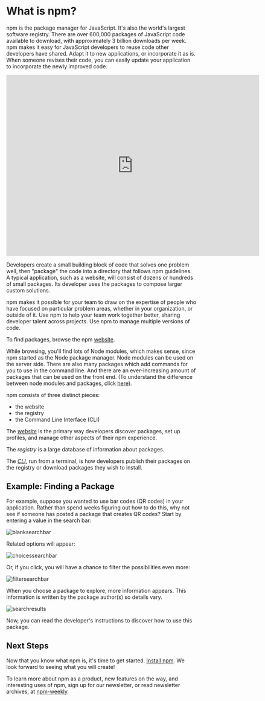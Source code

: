 <!--
title: 01 - What is npm?
featured: true
-->

# What is npm?

npm is the package manager for JavaScript. It's also the world's largest software registry. There are over 600,000 packages of JavaScript code available to download, with approximately 3 billion downloads per week. npm makes it easy for JavaScript developers to reuse code other developers have shared. Adapt it to new applications, or incorporate it as is. When someone revises their code, you can easily update your application to incorporate the newly improved code.

<iframe width="670" height="480" src="https://www.youtube.com/embed/x03fjb2VlGY" frameborder="0" allowfullscreen></iframe>
  
Developers create a small building block of code that solves one problem well, then "package" the code into a directory that follows npm guidelines. A typical application, such as a website, will consist of dozens or hundreds of small packages. Its developer uses the packages to compose larger custom solutions.
  
npm makes it possible for your team to draw on the expertise of people who have focused on particular problem areas, whether in your organization, or outside of it. Use npm to help your team work together better, sharing developer talent across projects. Use npm to manage multiple versions of code.
  
To find packages, browse the npm [website](https://www.npmjs.com). 

While browsing, you'll find lots of Node modules, which makes sense, since npm started as the Node package manager. Node modules can be used on the server side. There are also many packages which add commands for you to use in the command line. And there are an ever-increasing amount of packages that can be used on the front end. (To understand the difference between node modules and packages, click [here](https://docs.npmjs.com/getting-started/packages)).
 
npm consists of three distinct pieces: 
 
*  the website
*  the registry
*  the Command Line Interface (CLI)

The [*website*](https://npmjs.com) is the primary way developers discover packages, set up profiles, and manage other aspects of their npm experience.

The *registry* is a large database of information about packages.

The [*CLI*](https://docs.npmjs.com/cli/npm), run from a terminal, is how developers publish their packages on the registry or download packages they wish to install. 
 
## Example: Finding a Package

For example, suppose you wanted to use bar codes (QR codes) in your application. Rather than spend weeks figuring out how to do this, why not see if someone has posted a package that creates QR codes? Start by entering a value in the search bar:

![blanksearchbar](/images/search-bar-qr-scanner-what-is-npm.png)

Related options will appear:

![choicessearchbar](/images/search-results-qr-what-is-npm.png)

Or, if you click, you will have a chance to filter the possibilities even more:

![filtersearchbar](/images/search-qr-what-is-npm.png)

When you choose a package to explore, more information appears. This information is written by the package author(s) so details vary. 

![searchresults](/images/page-results-qr-scanner-what-is-npm.png)

Now, you can read the developer's instructions to discover how to use this package. 

## Next Steps

Now that you know what npm is, it's time to get started.  [Install npm](https://docs.npmjs.com/getting-started/installing-node). We look forward to seeing what you will create! 

To learn more about npm as a product, new features on the way, and interesting uses of npm, sign up for our newsletter, or read newsletter archives, at [npm-weekly](https://www.npmjs.com/npm-weekly)
